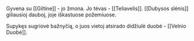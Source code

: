 Gyvena su [[Giltine]] - jo žmona. Jo tėvas - [[Teliavelis]]. [[Dubysos slėnis]] giliausioj dauboj, joje iškastuose požemiuose.

Supykęs sugriovė bažnyčią, o juos vietoj atsirado didžiulė duobė - [[Velnio Duobė]].
